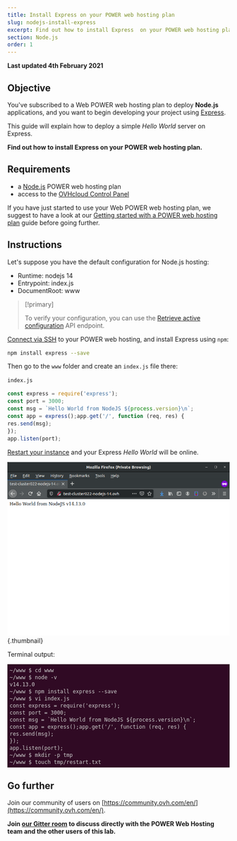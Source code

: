 ```yaml
---
title: Install Express on your POWER web hosting plan
slug: nodejs-install-express
excerpt: Find out how to install Express  on your POWER web hosting plan
section: Node.js
order: 1
---
```



<style>
 pre {
     font-size: 14px;
 }
 pre.console {
   background-color: #300A24; 
   color: #ccc;
   font-family: monospace;
   padding: 5px;
   margin-bottom: 5px;
 }
 pre.console code {
   border: solid 0px transparent;
   font-family: monospace !important;
 }
 .small {
     font-size: 0.75em;
 }
</style>

**Last updated 4th February 2021**

## Objective

You've subscribed to a Web POWER web hosting plan to deploy **Node.js** applications, and you want to begin developing your project using [Express](https://expressjs.com/).

This guide will explain how to deploy a simple *Hello World* server on Express.


**Find out how to install Express on your POWER web hosting plan.**


## Requirements

- a [Node.js](https://labs.ovh.com/managed-nodejs) POWER web hosting plan
- access to the [OVHcloud Control Panel](https://www.ovh.com/auth/?action=gotomanager)

If you have just started to use your Web POWER web hosting plan, we suggest to have a look at our [Getting started with a POWER web hosting plan](../getting-started-with-power-web-hosting/) guide before going further.

## Instructions

Let's suppose you have the default configuration for Node.js hosting:

- Runtime: nodejs 14   
- Entrypoint: index.js 
- DocumentRoot: www

> [!primary]
>
> To verify your configuration, you can use the [Retrieve active configuration](../getting-started-with-power-web-hosting/#api-get-active-configuration) API endpoint.

[Connect via SSH](../getting-started-with-power-web-hosting/#ssh) to your POWER web hosting, and install Express using `npm`:

```sh
npm install express --save
```

Then go to the `www` folder and create an `index.js` file there:

`index.js`
```javascript
const express = require('express');
const port = 3000;
const msg = `Hello World from NodeJS ${process.version}\n`;
const app = express();app.get('/', function (req, res) {
res.send(msg);
});
app.listen(port);
```

[Restart your instance](../getting-started-with-power-web-hosting/#restart) and your Express *Hello World* will be online.

![Express Hello World](images/nodejs-install-express-01.png){.thumbnail}

Terminal output:

<pre class="console"><code>~/www $ cd www
~/www $ node -v
v14.13.0
~/www $ npm install express --save
~/www $ vi index.js
const express = require('express');
const port = 3000;
const msg = `Hello World from NodeJS ${process.version}\n`;
const app = express();app.get('/', function (req, res) {
res.send(msg);
});
app.listen(port);
~/www $ mkdir -p tmp
~/www $ touch tmp/restart.txt</code></pre>

## Go further

Join our community of users on [https://community.ovh.com/en/](https://community.ovh.com/en/).

**Join [our Gitter room](https://gitter.im/ovh/power-web-hosting) to discuss directly with the POWER Web Hosting team and the other users of this lab.**
